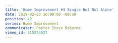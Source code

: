 ```yaml
---
title: 'Home Improvement #4 Single But Not Alone'
date: 2019-02-03 10:00:00 -08:00
position: 42
series: Home Improvement
communicator: Pastor Steve Osborne
vimeo_id: 315234527
---
```


